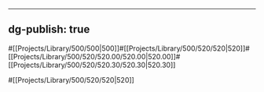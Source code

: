 ---
dg-publish: true
------
#[[Projects/Library/500/500\|500]]#[[Projects/Library/500/520/520\|520]]#[[Projects/Library/500/520/520.00/520.00\|520.00]]#[[Projects/Library/500/520/520.30/520.30\|520.30]]


#[[Projects/Library/500/520/520\|520]]